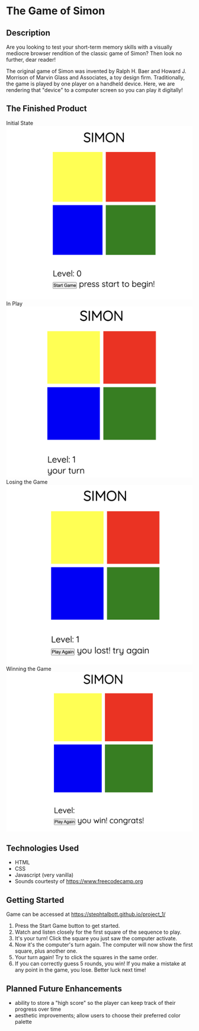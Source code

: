 # The Game of Simon

## Description

Are you looking to test your short-term memory skills with a visually mediocre browser rendition of the classic game of Simon? Then look no further, dear reader!

The original game of Simon was invented by Ralph H. Baer and Howard J. Morrison of Marvin Glass and Associates, a toy design firm. Traditionally, the game is played by one player on a handheld device. Here, we are rendering that "device" to a computer screen so you can play it digitally!

## The Finished Product

Initial State
![starting the game img](/startGameScreenShot.png)
In Play
![playing the game img](/inPlayScreenShot.png)
Losing the Game
![losing the game img](/lossScreenShot.png)
Winning the Game
![winning the game img](/winScreenShot.png)

## Technologies Used

- HTML
- CSS
- Javascript (very vanilla)
- Sounds courtesty of https://www.freecodecamp.org

## Getting Started

Game can be accessed at https://stephtalbott.github.io/project_1/

1. Press the Start Game button to get started.
2. Watch and listen closely for the first square of the sequence to play.
3. It's your turn! Click the square you just saw the computer activate.
4. Now it's the computer's turn again. The computer will now show the first square, plus another one.
5. Your turn again! Try to click the squares in the same order.
6. If you can correctly guess 5 rounds, you win! If you make a mistake at any point in the game, you lose. Better luck next time!

## Planned Future Enhancements

- ability to store a "high score" so the player can keep track of their progress over time
- aesthetic improvements; allow users to choose their preferred color palette
